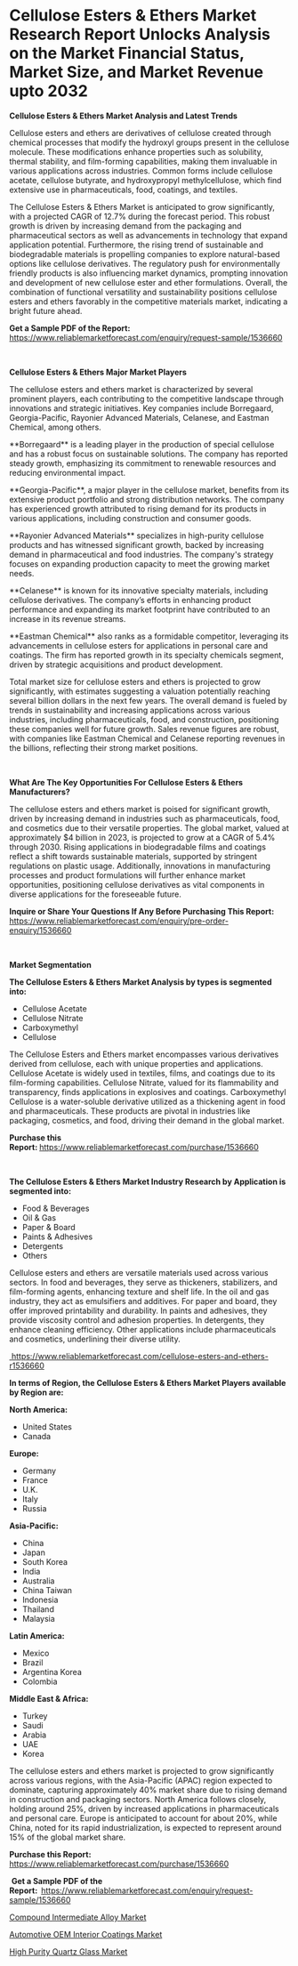 <p><h1>Cellulose Esters & Ethers Market Research Report Unlocks Analysis on the Market Financial Status, Market Size, and Market Revenue upto 2032</h1></p><p><strong>Cellulose Esters & Ethers Market Analysis and Latest Trends</strong></p>
<p><p>Cellulose esters and ethers are derivatives of cellulose created through chemical processes that modify the hydroxyl groups present in the cellulose molecule. These modifications enhance properties such as solubility, thermal stability, and film-forming capabilities, making them invaluable in various applications across industries. Common forms include cellulose acetate, cellulose butyrate, and hydroxypropyl methylcellulose, which find extensive use in pharmaceuticals, food, coatings, and textiles.</p><p>The Cellulose Esters & Ethers Market is anticipated to grow significantly, with a projected CAGR of 12.7% during the forecast period. This robust growth is driven by increasing demand from the packaging and pharmaceutical sectors as well as advancements in technology that expand application potential. Furthermore, the rising trend of sustainable and biodegradable materials is propelling companies to explore natural-based options like cellulose derivatives. The regulatory push for environmentally friendly products is also influencing market dynamics, prompting innovation and development of new cellulose ester and ether formulations. Overall, the combination of functional versatility and sustainability positions cellulose esters and ethers favorably in the competitive materials market, indicating a bright future ahead.</p></p>
<p><strong>Get a Sample PDF of the Report:&nbsp;</strong> <a href="https://www.reliablemarketforecast.com/enquiry/request-sample/1536660?utm_campaign=1840&utm_medium=2&utm_source=Github&utm_content=ia&utm_term=03042025&utm_id=cellulose-esters-ethers">https://www.reliablemarketforecast.com/enquiry/request-sample/1536660</a></p>
<p>&nbsp;</p>
<p><strong>Cellulose Esters & Ethers Major Market Players</strong></p>
<p><p>The cellulose esters and ethers market is characterized by several prominent players, each contributing to the competitive landscape through innovations and strategic initiatives. Key companies include Borregaard, Georgia-Pacific, Rayonier Advanced Materials, Celanese, and Eastman Chemical, among others.</p><p>**Borregaard** is a leading player in the production of special cellulose and has a robust focus on sustainable solutions. The company has reported steady growth, emphasizing its commitment to renewable resources and reducing environmental impact.</p><p>**Georgia-Pacific**, a major player in the cellulose market, benefits from its extensive product portfolio and strong distribution networks. The company has experienced growth attributed to rising demand for its products in various applications, including construction and consumer goods.</p><p>**Rayonier Advanced Materials** specializes in high-purity cellulose products and has witnessed significant growth, backed by increasing demand in pharmaceutical and food industries. The company's strategy focuses on expanding production capacity to meet the growing market needs.</p><p>**Celanese** is known for its innovative specialty materials, including cellulose derivatives. The company’s efforts in enhancing product performance and expanding its market footprint have contributed to an increase in its revenue streams.</p><p>**Eastman Chemical** also ranks as a formidable competitor, leveraging its advancements in cellulose esters for applications in personal care and coatings. The firm has reported growth in its specialty chemicals segment, driven by strategic acquisitions and product development.</p><p>Total market size for cellulose esters and ethers is projected to grow significantly, with estimates suggesting a valuation potentially reaching several billion dollars in the next few years. The overall demand is fueled by trends in sustainability and increasing applications across various industries, including pharmaceuticals, food, and construction, positioning these companies well for future growth. Sales revenue figures are robust, with companies like Eastman Chemical and Celanese reporting revenues in the billions, reflecting their strong market positions.</p></p>
<p>&nbsp;</p>
<p><strong>What Are The Key Opportunities For Cellulose Esters & Ethers Manufacturers?</strong></p>
<p><p>The cellulose esters and ethers market is poised for significant growth, driven by increasing demand in industries such as pharmaceuticals, food, and cosmetics due to their versatile properties. The global market, valued at approximately $4 billion in 2023, is projected to grow at a CAGR of 5.4% through 2030. Rising applications in biodegradable films and coatings reflect a shift towards sustainable materials, supported by stringent regulations on plastic usage. Additionally, innovations in manufacturing processes and product formulations will further enhance market opportunities, positioning cellulose derivatives as vital components in diverse applications for the foreseeable future.</p></p>
<p><strong>Inquire or Share Your Questions If Any Before Purchasing This Report:</strong> <a href="https://www.reliablemarketforecast.com/enquiry/pre-order-enquiry/1536660?utm_campaign=1840&utm_medium=2&utm_source=Github&utm_content=ia&utm_term=03042025&utm_id=cellulose-esters-ethers">https://www.reliablemarketforecast.com/enquiry/pre-order-enquiry/1536660</a></p>
<p>&nbsp;</p>
<p><strong>Market Segmentation</strong></p>
<p><strong>The Cellulose Esters & Ethers Market Analysis by types is segmented into:</strong></p>
<p><ul><li>Cellulose Acetate</li><li>Cellulose Nitrate</li><li>Carboxymethyl</li><li>Cellulose</li></ul></p>
<p><p>The Cellulose Esters and Ethers market encompasses various derivatives derived from cellulose, each with unique properties and applications. Cellulose Acetate is widely used in textiles, films, and coatings due to its film-forming capabilities. Cellulose Nitrate, valued for its flammability and transparency, finds applications in explosives and coatings. Carboxymethyl Cellulose is a water-soluble derivative utilized as a thickening agent in food and pharmaceuticals. These products are pivotal in industries like packaging, cosmetics, and food, driving their demand in the global market.</p></p>
<p><strong>Purchase this Report:&nbsp;</strong><a href="https://www.reliablemarketforecast.com/purchase/1536660?utm_campaign=1840&utm_medium=2&utm_source=Github&utm_content=ia&utm_term=03042025&utm_id=cellulose-esters-ethers">https://www.reliablemarketforecast.com/purchase/1536660</a></p>
<p>&nbsp;</p>
<p><strong>The Cellulose Esters & Ethers Market Industry Research by Application is segmented into:</strong></p>
<p><ul><li>Food & Beverages</li><li>Oil & Gas</li><li>Paper & Board</li><li>Paints & Adhesives</li><li>Detergents</li><li>Others</li></ul></p>
<p><p>Cellulose esters and ethers are versatile materials used across various sectors. In food and beverages, they serve as thickeners, stabilizers, and film-forming agents, enhancing texture and shelf life. In the oil and gas industry, they act as emulsifiers and additives. For paper and board, they offer improved printability and durability. In paints and adhesives, they provide viscosity control and adhesion properties. In detergents, they enhance cleaning efficiency. Other applications include pharmaceuticals and cosmetics, underlining their diverse utility.</p></p>
<p><a href="https://www.reliablemarketforecast.com/cellulose-esters-and-ethers-r1536660?utm_campaign=1840&utm_medium=2&utm_source=Github&utm_content=ia&utm_term=03042025&utm_id=cellulose-esters-ethers">&nbsp;https://www.reliablemarketforecast.com/cellulose-esters-and-ethers-r1536660</a></p>
<p><strong>In terms of Region, the Cellulose Esters & Ethers Market Players available by Region are:</strong></p>
<p>
    <p> <strong> North America: </strong>
        <ul>
            <li>United States</li>
            <li>Canada</li>
        </ul>
        </p> 
    <p> <strong> Europe: </strong>
        <ul>
            <li>Germany</li>
            <li>France</li>
            <li>U.K.</li>
            <li>Italy</li>
            <li>Russia</li>
        </ul>
        </p> 
    <p> <strong> Asia-Pacific: </strong>
        <ul>
            <li>China</li>
            <li>Japan</li>
            <li>South Korea</li>
            <li>India</li>
            <li>Australia</li>
            <li>China Taiwan</li>
            <li>Indonesia</li>
            <li>Thailand</li>
            <li>Malaysia</li>
        </ul>
        </p> 
    <p> <strong> Latin America: </strong>
        <ul>
            <li>Mexico</li>
            <li>Brazil</li>
            <li>Argentina Korea</li>
            <li>Colombia</li>
        </ul>
        </p> 
    <p> <strong> Middle East & Africa: </strong>
        <ul>
            <li>Turkey</li>
            <li>Saudi</li>
            <li>Arabia</li>
            <li>UAE</li>
            <li>Korea</li>
        </ul>
    </p>
    </p>
<p><p>The cellulose esters and ethers market is projected to grow significantly across various regions, with the Asia-Pacific (APAC) region expected to dominate, capturing approximately 40% market share due to rising demand in construction and packaging sectors. North America follows closely, holding around 25%, driven by increased applications in pharmaceuticals and personal care. Europe is anticipated to account for about 20%, while China, noted for its rapid industrialization, is expected to represent around 15% of the global market share.</p></p>
<p><strong>Purchase this Report: </strong><a href="https://www.reliablemarketforecast.com/purchase/1536660?utm_campaign=1840&utm_medium=2&utm_source=Github&utm_content=ia&utm_term=03042025&utm_id=cellulose-esters-ethers">https://www.reliablemarketforecast.com/purchase/1536660</a></p>
<p>&nbsp;<strong>Get a Sample PDF of the Report:&nbsp;&nbsp;</strong><a href="https://www.reliablemarketforecast.com/enquiry/request-sample/1536660?utm_campaign=1840&utm_medium=2&utm_source=Github&utm_content=ia&utm_term=03042025&utm_id=cellulose-esters-ethers">https://www.reliablemarketforecast.com/enquiry/request-sample/1536660</a></p>
<p><strong></strong></p>
<p><p><a href="https://github.com/arionmp/Market-Research-Report-List-5/blob/main/compound-intermediate-alloy-market.md?utm_campaign=1840&utm_medium=2&utm_source=Github&utm_content=ia&utm_term=03042025&utm_id=cellulose-esters-ethers">Compound Intermediate Alloy Market</a></p><p><a href="https://github.com/maikefelanc3/Market-Research-Report-List-1/blob/main/automotive-oem-interior-coatings-market.md?utm_campaign=1840&utm_medium=2&utm_source=Github&utm_content=ia&utm_term=03042025&utm_id=cellulose-esters-ethers">Automotive OEM Interior Coatings Market</a></p><p><a href="https://github.com/fahieraudau9/Market-Research-Report-List-1/blob/main/high-purity-quartz-glass-market.md?utm_campaign=1840&utm_medium=2&utm_source=Github&utm_content=ia&utm_term=03042025&utm_id=cellulose-esters-ethers">High Purity Quartz Glass Market</a></p></p>